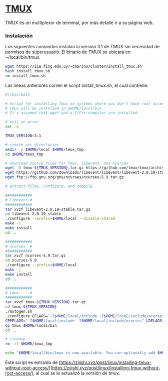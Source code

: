 # [TMUX](https://github.com/tmux/tmux/wiki)

TMUX es un multiplexor de terminal, por más detalle ir a su página web.

### Instalación
Los siguientes comandos instalan la versión 3.1 de TMUX sin necesidad de permisos de superusuario. El binario de TMUX se ubicará en ~/local/bin/tmux.
```bash
wget https://iie.fing.edu.uy/~cmarino/cluster/install_tmux.sh
bash install_tmux.sh
rm install_tmux.sh
```
Las lineas anteriores corren el script install_tmux.sh, el cual contiene:
```bash
#!/bin/bash

# Script for installing tmux on systems where you don't have root access.
# tmux will be installed in $HOME/local/bin.
# It's assumed that wget and a C/C++ compiler are installed.

# exit on error
set -e

TMUX_VERSION=3.1

# create our directories
mkdir -p $HOME/local $HOME/tmux_tmp
cd $HOME/tmux_tmp

# download source files for tmux, libevent, and ncurses
wget -O tmux-${TMUX_VERSION}.tar.gz https://github.com/tmux/tmux/archive/${TMUX_VERSION}.tar.gz 
wget https://github.com/downloads/libevent/libevent/libevent-2.0.19-stable.tar.gz
wget ftp://ftp.gnu.org/gnu/ncurses/ncurses-5.9.tar.gz

# extract files, configure, and compile

############
# libevent #
############
tar xvzf libevent-2.0.19-stable.tar.gz
cd libevent-2.0.19-stable
./configure --prefix=$HOME/local --disable-shared
make -j
make install
cd ..

############
# ncurses  #
############
tar xvzf ncurses-5.9.tar.gz
cd ncurses-5.9
./configure --prefix=$HOME/local
make -j
make install
cd ..

############
# tmux     #
############
tar xvzf tmux-${TMUX_VERSION}.tar.gz
cd tmux-${TMUX_VERSION}
./autogen.sh
./configure CFLAGS="-I$HOME/local/include -I$HOME/local/include/ncurses" LDFLAGS="-L$HOME/local/lib -L$HOME/local/include/ncurses -L$HOME/local/include"
CPPFLAGS="-I$HOME/local/include -I$HOME/local/include/ncurses" LDFLAGS="-static -L$HOME/local/include -L$HOME/local/include/ncurses -L$HOME/local/lib" make
cp tmux $HOME/local/bin
cd ..

# cleanup
rm -rf $HOME/tmux_tmp

echo "$HOME/local/bin/tmux is now available. You can optionally add $HOME/local/bin to your PATH."
```

Este script es extraído de [https://zijishi.xyz/post/linux/installing-tmux-without-root-access/](https://zijishi.xyz/post/linux/installing-tmux-without-root-access/), al cual se le actualizó la versión de tmux.
